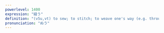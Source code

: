 ```yaml
---
powerlevel: 1400
expression: "縫う"
definition: "(v5u,vt) to sew; to stitch; to weave one's way (e.g. through a crowd); (P)"
pronunciation: "ぬう"
---
```

